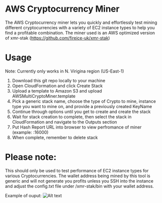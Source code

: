 # AWS Cryptocurrency Miner 
The AWS Cryptocurrency miner lets you quickly and effortlessly test mining different cryptocurrencies with a variety of EC2 instance types to help you find a profitable combination.  The miner used is an AWS optimized version of xmr-stak (https://github.com/fireice-uk/xmr-stak)

# Usage

Note: Currently only works in N. Virigina region (US-East-1)

1) Download this git repo locally to your machine
2) Open CloudFormation and click Create Stack
3) Upload a template to Amazon S3 and upload AWSMultiCryptoMiner.template
4) Pick a generic stack name, choose the type of Crypto to mine, instance type you want to mine on, and provide a previously created KeyName
5) Continue through options until you get to create and create the stack 
6) Wait for stack creation to complete, then select the stack in CloudFormation and navigate to the Outputs section
7) Put Hash Report URL into browser to view perfromance of miner (example: <public IP of instance>:16000)
8) When complete, remember to delete stack 
  
 
# Please note: 
This should only be used to test performance of EC2 instance types for various Cryptocurrencies.  The wallet address being mined by this tool is generic and will not generate you profits unless you SSH into the instance and adjust the config.txt file under /xmr-stak/bin with your wallet address.

Example of ouput:
![Alt text](https://gist.githubusercontent.com/fireice-uk/2da301131ac01695ff79539a27b81d68/raw/4c09cdeee86f94df2e9dd86b927e64aded6184f5/xmr-stak-cpu-hashrate.png "Sample Hashrate report from browswer")
